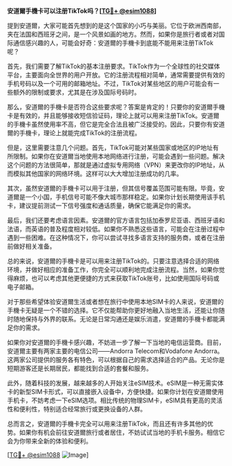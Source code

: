 **安道爾手機卡可以注册TikTok吗？[[TG💪+ @esim1088](https://t.me/s/esim1088)]**

提到安道爾，大家可能首先想到的是这个国家的小巧与美丽。它位于欧洲西南部，夹在法国和西班牙之间，是一个风景如画的地方。然而，如果你是旅行者或者对国际通信感兴趣的人，可能会好奇：安道爾的手機卡到底能不能用来注册TikTok呢？

首先，我们需要了解TikTok的基本注册要求。TikTok作为一个全球性的社交媒体平台，主要面向全世界的用户开放。它的注册流程相对简单，通常需要提供有效的手机号码以及一个可用的邮箱地址。不过，TikTok对某些地区的用户可能会有一些额外的限制或要求，尤其是在涉及国际号码时。

那么，安道爾的手機卡是否符合这些要求呢？答案是肯定的！只要你的安道爾手機卡是有效的，并且能够接收短信验证码，理论上就可以用来注册TikTok。安道爾的手機卡虽然使用率不高，但它是完全合法且被广泛接受的。因此，只要你有安道爾的手機卡，理论上就能完成TikTok的注册流程。

但是，这里需要注意几个问题。首先，TikTok可能对某些国家或地区的IP地址有所限制。如果你在安道爾当地使用本地网络进行注册，可能会遇到一些问题。解决这个问题的方法很简单，那就是通过虚拟专用网络（VPN）来更改你的IP地址，从而模拟其他国家的网络环境。这样可以大大增加注册成功的几率。

其次，虽然安道爾的手機卡可以用于注册，但其信号覆盖范围可能有限。毕竟，安道爾是一个小国，手机信号可能不像大城市那样稳定。如果你计划长期使用该手机卡，建议提前测试一下信号强度和通话质量，确保它能满足你的需求。

最后，我们还要考虑语言因素。安道爾的官方语言包括加泰罗尼亚语、西班牙语和法语，而英语的普及程度相对较低。如果你不熟悉这些语言，可能会在注册过程中遇到一些困难。在这种情况下，你可以尝试寻找多语言支持的服务商，或者在注册前做好相关准备。

总的来说，安道爾的手機卡是可以用来注册TikTok的。只要注意选择合适的网络环境，并做好相应的准备工作，你完全可以顺利地完成注册流程。当然，如果你觉得麻烦，也可以考虑其他更便捷的方式来获取TikTok账号，比如使用国际号码或电子邮箱。

对于那些希望体验安道爾生活或者想在旅行中使用本地SIM卡的人来说，安道爾的手機卡无疑是一个不错的选择。它不仅能帮助你更好地融入当地生活，还能让你随时随地保持与外界的联系。无论是日常沟通还是娱乐消遣，安道爾的手機卡都能满足你的需求。

如果你对安道爾的手機卡感兴趣，不妨进一步了解一下当地的电信运营商。目前，安道爾主要有两家主要的电信公司——Andorra Telecom和Vodafone Andorra。这两家公司提供的服务各有特色，可以根据自己的需求选择适合的产品。无论你是短期游客还是长期居民，都能找到合适的套餐和服务。

此外，随着科技的发展，越来越多的人开始关注eSIM技术。eSIM是一种无需实体卡的新型SIM卡形式，可以直接嵌入设备中，方便快捷。如果你计划在安道爾使用手机卡，不妨考虑一下eSIM选项。相比传统的物理SIM卡，eSIM具有更高的灵活性和便利性，特别适合经常旅行或更换设备的人群。

总而言之，安道爾的手機卡完全可以用来注册TikTok，而且还有许多其他的优势。如果你有机会前往安道爾旅行或者居住，不妨试试当地的手机卡服务。相信它会为你带来全新的体验和便利。

[[TG💪+ @esim1088](https://t.me/s/esim1088) ![Image](https://i.postimg.cc/4NQfJmqS/Snipaste-2025-05-13-00-14-12.png)]